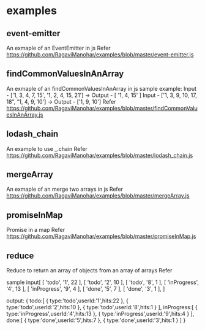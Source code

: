 # examples

## event-emitter
An exmaple of an EventEmitter in js
Refer https://github.com/RagaviManohar/examples/blob/master/event-emitter.js

## findCommonValuesInAnArray
An exmaple of an findCommonValuesInAnArray in js
sample example:
Input - ['1, 3, 4, 7, 15', '1, 2, 4, 15, 21'] -> Output - [ '1, 4, 15' ]
Input - ['1, 3, 9, 10, 17, 18”, “1, 4, 9, 10'] -> Output - ['1, 9, 10']
Refer https://github.com/RagaviManohar/examples/blob/master/findCommonValuesInAnArray.js

## lodash_chain
An example to use _.chain
Refer https://github.com/RagaviManohar/examples/blob/master/lodash_chain.js

## mergeArray
An exmaple of an merge two arrays in js
Refer https://github.com/RagaviManohar/examples/blob/master/mergeArray.js

## promiseInMap
Promise in a map
Refer https://github.com/RagaviManohar/examples/blob/master/promiseInMap.js

## reduce
Reduce to return an array of objects from an array of arrays
Refer 

sample input[
    [ 'todo', '1', 22 ],
    [ 'todo', '2', 10 ],
    [ 'todo', '8', 1 ],
    [ 'inProgress', '4', 13 ],
    [ 'inProgress', '9', 4 ],
    [ 'done', '5', 7 ],
    [ 'done', '3', 1 ],
]

output:
{
    todo:[
        { type:'todo',userId:'1',hits:22 },
        { type:'todo',userId:'2',hits:10 },
        { type:'todo',userId:'8',hits:1 }
    ],
    inProgress:[
        { type:'inProgress',userId:'4',hits:13 },
        { type:'inProgress',userId:'9',hits:4 }
    ],
    done:[
        { type:'done',userId:'5',hits:7 },
        { type:'done',userId:'3',hits:1 }
    ]
}

